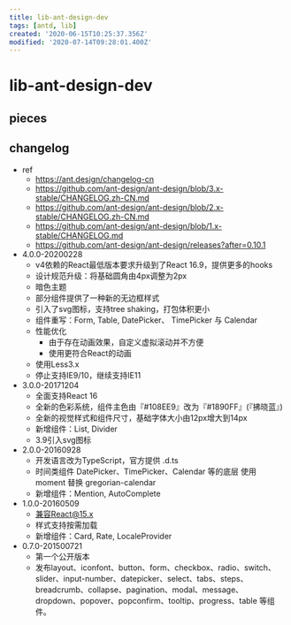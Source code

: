 ```yaml
---
title: lib-ant-design-dev
tags: [antd, lib]
created: '2020-06-15T10:25:37.356Z'
modified: '2020-07-14T09:28:01.400Z'
---
```


# lib-ant-design-dev

## pieces

## changelog

- ref
  - https://ant.design/changelog-cn
  - https://github.com/ant-design/ant-design/blob/3.x-stable/CHANGELOG.zh-CN.md
  - https://github.com/ant-design/ant-design/blob/2.x-stable/CHANGELOG.zh-CN.md
  - https://github.com/ant-design/ant-design/blob/1.x-stable/CHANGELOG.md
  - https://github.com/ant-design/ant-design/releases?after=0.10.1
- 4.0.0-20200228
  - v4依赖的React最低版本要求升级到了React 16.9，提供更多的hooks 
  - 设计规范升级：将基础圆角由4px调整为2px
  - 暗色主题
  - 部分组件提供了一种新的无边框样式
  - 引入了svg图标，支持tree shaking，打包体积更小
  - 组件重写：Form, Table, DatePicker、 TimePicker 与 Calendar
  - 性能优化
    - 由于存在动画效果，自定义虚拟滚动并不方便
    - 使用更符合React的动画
  - 使用Less3.x
  - 停止支持IE9/10，继续支持IE11
- 3.0.0-20171204
  - 全面支持React 16
  - 全新的色彩系统，组件主色由『#108EE9』改为『#1890FF』(『拂晓蓝』)
  - 全新的视觉样式和组件尺寸，基础字体大小由12px增大到14px
  - 新增组件：List, Divider
  - 3.9引入svg图标
- 2.0.0-20160928
  - 开发语言改为TypeScript，官方提供 .d.ts
  - 时间类组件 DatePicker、TimePicker、Calendar 等的底层 使用 moment 替换 gregorian-calendar
  - 新增组件：Mention, AutoComplete
- 1.0.0-20160509
  - 兼容React@15.x
  - 样式支持按需加载
  - 新增组件：Card, Rate, LocaleProvider
- 0.7.0-201500721
  - 第一个公开版本
  - 发布layout、iconfont、button、form、checkbox、radio、switch、slider、input-number、datepicker、select、tabs、steps、breadcrumb、collapse、pagination、modal、message、dropdown、popover、popconfirm、tooltip、progress、table 等组件。
